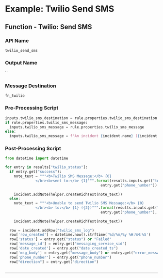 <!--
    DO NOT MANUALLY EDIT THIS FILE
    THIS FILE IS AUTOMATICALLY GENERATED WITH resilient-sdk codegen
    Generated with resilient-sdk v51.0.5.0.1475
-->

# Example: Twilio Send SMS

## Function - Twilio: Send SMS

### API Name
`twilio_send_sms`

### Output Name
``

### Message Destination
`fn_twilio`

### Pre-Processing Script
```python
inputs.twilio_sms_destination = rule.properties.twilio_sms_destination
if rule.properties.twilio_sms_message:
  inputs.twilio_sms_message = rule.properties.twilio_sms_message
else:
  inputs.twilio_sms_message = f'An incident {incident.name} ({incident.id}) with {incident.severity_code} priority may require your attention'

```

### Post-Processing Script
```python
from datetime import datetime

for entry in results["twilio_status"]:
  if entry.get("success"):
    note_text = """<b>Twilio SMS Message:</b> {0}
              </br><b>sent to:</b> {1}""".format(results.inputs.get("twilio_sms_message"),
                                            entry.get("phone_number"))
                                          
    incident.addNote(helper.createRichText(note_text))
  else: 
    note_text = """<b>Unable to send Twilio SMS Message:</b> {0}
              </br><b> to:</b> {1} ({2})""".format(results.inputs.get("twilio_sms_message"),
                                            entry.get("phone_number"), entry.get("error_message"))
                                          
    incident.addNote(helper.createRichText(note_text))
    
  row = incident.addRow("twilio_sms_log")
  row['row_created'] = datetime.now().strftime('%d/%m/%y %H:%M:%S')
  row['status'] = entry.get("status") or "Failed"
  row['message_id'] = entry.get("messaging_service_sid")
  row['date_created'] = entry.get("date_created_ts")
  row['msg_body'] = entry.get("message_body") or entry.get("error_message")
  row['phone_number'] = entry.get("phone_number")
  row["direction"] = entry.get("direction")
  
```

---

